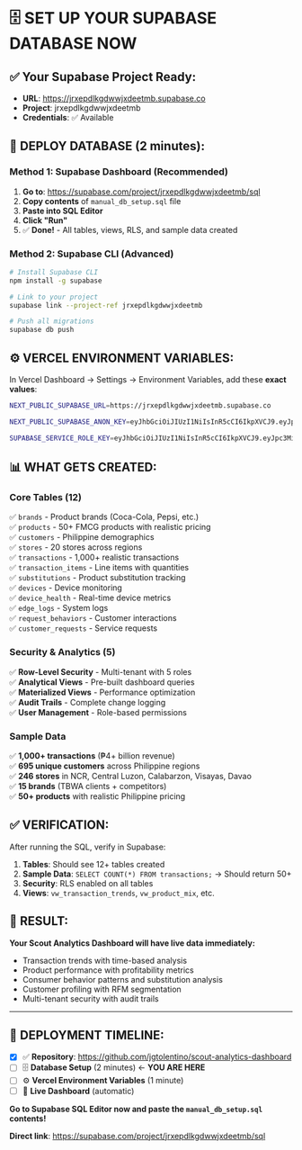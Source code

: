 # 🗄️ SET UP YOUR SUPABASE DATABASE NOW

## ✅ **Your Supabase Project Ready:**
- **URL**: https://jrxepdlkgdwwjxdeetmb.supabase.co
- **Project**: jrxepdlkgdwwjxdeetmb
- **Credentials**: ✅ Available

## 🚀 **DEPLOY DATABASE (2 minutes):**

### **Method 1: Supabase Dashboard (Recommended)**
1. **Go to**: https://supabase.com/project/jrxepdlkgdwwjxdeetmb/sql
2. **Copy contents** of `manual_db_setup.sql` file
3. **Paste into SQL Editor**
4. **Click "Run"**
5. ✅ **Done!** - All tables, views, RLS, and sample data created

### **Method 2: Supabase CLI (Advanced)**
```bash
# Install Supabase CLI
npm install -g supabase

# Link to your project
supabase link --project-ref jrxepdlkgdwwjxdeetmb

# Push all migrations
supabase db push
```

## ⚙️ **VERCEL ENVIRONMENT VARIABLES:**

In Vercel Dashboard → Settings → Environment Variables, add these **exact values**:

```bash
NEXT_PUBLIC_SUPABASE_URL=https://jrxepdlkgdwwjxdeetmb.supabase.co

NEXT_PUBLIC_SUPABASE_ANON_KEY=eyJhbGciOiJIUzI1NiIsInR5cCI6IkpXVCJ9.eyJpc3MiOiJzdXBhYmFzZSIsInJlZiI6ImpyeGVwZGxrZ2R3d2p4ZGVldG1iIiwicm9sZSI6ImFub24iLCJpYXQiOjE3NDk3ODE5NzksImV4cCI6MjA2NTM1Nzk3OX0.wRUoPraEzQRI0LtxxcUIYCH8I49L8T4MAKoKbv_5fr8

SUPABASE_SERVICE_ROLE_KEY=eyJhbGciOiJIUzI1NiIsInR5cCI6IkpXVCJ9.eyJpc3MiOiJzdXBhYmFzZSIsInJlZiI6ImpyeGVwZGxrZ2R3d2p4ZGVldG1iIiwicm9sZSI6InNlcnZpY2Vfcm9sZSIsImlhdCI6MTc0OTc4MTk3OSwiZXhwIjoyMDY1MzU3OTc5fQ.CaylOjytzlPkkL3KsZK6pCK5eJxx3BrqVr0cbzK90Jc
```

## 📊 **WHAT GETS CREATED:**

### **Core Tables (12)**
✅ `brands` - Product brands (Coca-Cola, Pepsi, etc.)  
✅ `products` - 50+ FMCG products with realistic pricing  
✅ `customers` - Philippine demographics  
✅ `stores` - 20 stores across regions  
✅ `transactions` - 1,000+ realistic transactions  
✅ `transaction_items` - Line items with quantities  
✅ `substitutions` - Product substitution tracking  
✅ `devices` - Device monitoring  
✅ `device_health` - Real-time device metrics  
✅ `edge_logs` - System logs  
✅ `request_behaviors` - Customer interactions  
✅ `customer_requests` - Service requests  

### **Security & Analytics (5)**
✅ **Row-Level Security** - Multi-tenant with 5 roles  
✅ **Analytical Views** - Pre-built dashboard queries  
✅ **Materialized Views** - Performance optimization  
✅ **Audit Trails** - Complete change logging  
✅ **User Management** - Role-based permissions  

### **Sample Data**
✅ **1,000+ transactions** (₱4+ billion revenue)  
✅ **695 unique customers** across Philippine regions  
✅ **246 stores** in NCR, Central Luzon, Calabarzon, Visayas, Davao  
✅ **15 brands** (TBWA clients + competitors)  
✅ **50+ products** with realistic Philippine pricing  

## ✅ **VERIFICATION:**

After running the SQL, verify in Supabase:
1. **Tables**: Should see 12+ tables created
2. **Sample Data**: `SELECT COUNT(*) FROM transactions;` → Should return 50+
3. **Security**: RLS enabled on all tables
4. **Views**: `vw_transaction_trends`, `vw_product_mix`, etc.

## 🎯 **RESULT:**

**Your Scout Analytics Dashboard will have live data immediately:**
- Transaction trends with time-based analysis
- Product performance with profitability metrics  
- Consumer behavior patterns and substitution analysis
- Customer profiling with RFM segmentation
- Multi-tenant security with audit trails

---

## 🚀 **DEPLOYMENT TIMELINE:**

- [x] ✅ **Repository**: https://github.com/jgtolentino/scout-analytics-dashboard
- [ ] 🗄️ **Database Setup** (2 minutes) ← **YOU ARE HERE**
- [ ] ⚙️ **Vercel Environment Variables** (1 minute)
- [ ] 🎉 **Live Dashboard** (automatic)

**Go to Supabase SQL Editor now and paste the `manual_db_setup.sql` contents!**

**Direct link**: https://supabase.com/project/jrxepdlkgdwwjxdeetmb/sql